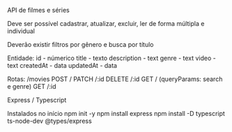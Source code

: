 API de filmes e séries

Deve ser possível cadastrar, atualizar, excluir, ler de forma múltipla e individual

Deverão existir filtros por gênero e busca por título

Entidade:
id - númerico 
title - texto
description - text 
genre - text 
video - text 
createdAt - data 
updatedAt - data

Rotas: 
/movies
POST / 
PATCH /:id
DELETE /:id
GET / (queryParams: search e genre) 
GET /:id

Express / Typescript


Instalados no início
    npm init -y
    npm install express
    npm install -D typescript ts-node-dev @types/express